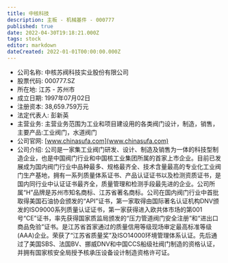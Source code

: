 ```yaml
---
title: 中核科技
description: 主板 - 机械基件 - 000777
published: true
date: 2022-04-30T19:18:21.000Z
tags: stock
editor: markdown
dateCreated: 2022-01-01T00:00:00.000Z
---
```


- 公司名称: 中核苏阀科技实业股份有限公司
- 股票代码: 000777.SZ
- 所在地: 江苏 - 苏州市
- 成立日期: 1997年07月02日
- 注册资本: 38,659.759万元
- 法定代表人: 彭新英
- 主营业务: 主营业务范围为工业和项目建设用的各类阀门设计，制造，销售，主要产品:工业阀门，水道阀门
- 公司官网: [www.chinasufa.com](www.chinasufa.com)
- 公司介绍: 公司是一家集工业阀门研发、设计、制造及销售为一体的科技型制造企业，也是中国阀门行业和中国核工业集团所属的首家上市企业。目前已发展成为国内阀门行业中品种最多、规格最齐全、技术含量最高的专业化工业阀门生产基地，拥有一系列质量体系证书、产品认证证书以及检测资质证书，是国内同行业中认证证书最齐全，质量管理和检测手段最先进的企业。公司所属“H”品牌是苏州市知名商标、江苏省著名商标。公司在国内阀门行业中首批取得美国石油协会颁发的“API”证书，第一家取得由国际著名认证机构DNV颁发的ISO9000系列质量认证证书，第一家获得进入欧共体市场的第001号“CE”证书，率先获得国家质监局颁发的“压力管道阀门安全注册”和“进出口商品免验”证书。是江苏省首家通过的质量信用等级现场审定最高标准等级(AAA)企业。荣获了“江苏省质量奖”及ISO14000环境管理体系认证。先后通过了美国SBS、法国BV、挪威DNV和中国CCS船级社阀门制造的资格认证，并拥有国家核安全局授予核承压设备设计制造资格许可证。


